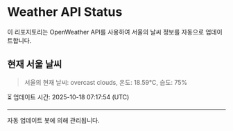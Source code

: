 
# Weather API Status

이 리포지토리는 OpenWeather API를 사용하여 서울의 날씨 정보를 자동으로 업데이트합니다.

## 현재 서울 날씨
> 서울의 현재 날씨: overcast clouds, 온도: 18.59°C, 습도: 75%

⏳ 업데이트 시간: 2025-10-18 07:17:54 (UTC)

---
자동 업데이트 봇에 의해 관리됩니다.
